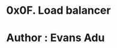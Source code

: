 0x0F. Load balancer
==================================
Author : Evans Adu
==================================
